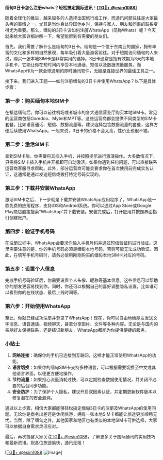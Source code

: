 **缅甸3日卡怎么注册whats？轻松搞定国际通讯！[[TG💪+ @esim1088](https://t.me/s/esim1088)]**

随着全球化的推进，越来越多的人选择出国旅行或工作，而通讯问题往往是大家最头疼的事情之一。尤其是当你身处异国他乡时，保持与家人、朋友和同事的联系变得尤为重要。那么，缅甸的3日卡该如何注册WhatsApp（简称Whats）呢？今天就来给大家详细讲解一下，希望能帮到有需要的朋友们。

首先，我们需要了解什么是缅甸的3日卡。缅甸是一个位于东南亚的国家，拥有丰富的文化和多样的自然景观，每年吸引着大量游客前往。对于短期访问缅甸的人来说，购买一张本地SIM卡是非常实用的选择。3日卡通常是指有效期为3天的本地手机卡，它能让你在短时间内享受本地通话、短信以及数据流量服务。而WhatsApp作为一款全球通用的即时通讯软件，无疑是连接世界的最佳工具之一。

接下来，我们进入正题——如何注册缅甸的3日卡并使用WhatsApp？以下是具体步骤：

### 第一步：购买缅甸本地SIM卡

在抵达缅甸后，你可以前往机场或者城市的各大通信营业厅购买本地SIM卡。常见的运营商包括Ooredoo、Mytel和MPT等。这些运营商都会提供不同类型的SIM卡套餐，比如语音通话、短信、数据流量等。建议选择包含数据流量的套餐，这样方便后续使用WhatsApp。一般来说，3日卡的价格不会太高，性价比也很不错。

### 第二步：激活SIM卡

拿到SIM卡后，你需要将其插入手机，并按照提示进行激活操作。大多数情况下，只需将SIM卡插入手机并开机即可自动激活。如果你遇到任何问题，可以直接联系运营商客服寻求帮助。此外，部分运营商可能会要求你在首次使用前完成实名认证，这通常是通过发送短信或拨打特定号码实现的。

### 第三步：下载并安装WhatsApp

激活SIM卡之后，下一步就是下载并安装WhatsApp应用程序了。WhatsApp是一款免费的应用程序，支持iOS和Android系统。你可以通过App Store或Google Play商店直接搜索“WhatsApp”并下载安装。安装完成后，打开应用并按照界面指引创建账户。

### 第四步：验证手机号码

在注册过程中，WhatsApp会要求你输入手机号码并通过短信验证码进行验证。这里需要注意的是，你的手机号码必须是缅甸本地号码，否则可能无法成功验证。因此，在填写手机号码时，请务必使用刚刚购买的缅甸本地SIM卡对应的号码。

### 第五步：设置个人信息

完成手机号码验证后，你需要设置个人头像、昵称等基本信息。这些信息可以帮助你的朋友更容易找到你。同时，你还可以根据自己的喜好调整隐私设置，比如谁可以看到你的在线状态、最后上线时间等。

### 第六步：开始使用WhatsApp

至此，你就已经成功注册并登录了WhatsApp！现在，你可以自由地给朋友发送文字消息、语音通话、视频聊天，甚至分享图片、文件等多种内容。无论是与国内的亲朋好友保持联系，还是结识新朋友，WhatsApp都能为你提供便捷的服务。

### 小贴士

1. **网络连接**：确保你的手机已连接到互联网，这样才能正常使用WhatsApp的功能。
2. **语言切换**：如果你的缅甸SIM卡支持多种语言，可以根据需要切换至中文或其他语言界面，以便更方便地操作。
3. **节约流量**：如果担心流量消耗过快，可以定期检查数据使用情况，并关闭不必要的后台同步功能。
4. **安全防护**：为了保护个人隐私，建议开启双因素认证，并定期更新软件版本以修复潜在的安全漏洞。

通过以上步骤，相信大家都能够轻松搞定缅甸3日卡的注册及WhatsApp的使用问题。无论你是商务出差还是休闲旅游，拥有一张本地SIM卡都能让旅途更加顺畅无忧。当然，除了缅甸之外，其他国家和地区也有类似的本地SIM卡可供选择，大家可以依据自身需求灵活应对。

最后，再次提醒大家关注[TG💪+ @esim1088](https://t.me/s/esim1088)，了解更多关于国际通讯的实用技巧和最新资讯。祝各位旅途愉快，通讯无阻！

[[TG💪+ @esim1088](https://t.me/s/esim1088) ![Image](https://i.postimg.cc/4NQfJmqS/Snipaste-2025-05-13-00-14-12.png)]